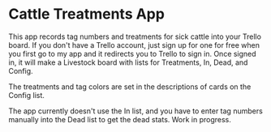 Cattle Treatments App
=====================

This app records tag numbers and treatments for sick cattle into your Trello board.
If you don't have a Trello account, just sign up for one for free when you first
go to my app and it redirects you to Trello to sign in.  Once signed in,
it will make a Livestock board with lists for Treatments, In, Dead, and Config.  

The treatments and tag colors are set in the descriptions of cards on the Config list.

The app currently doesn't use the In list, and you have to enter tag numbers manually
into the Dead list to get the dead stats.  Work in progress.



